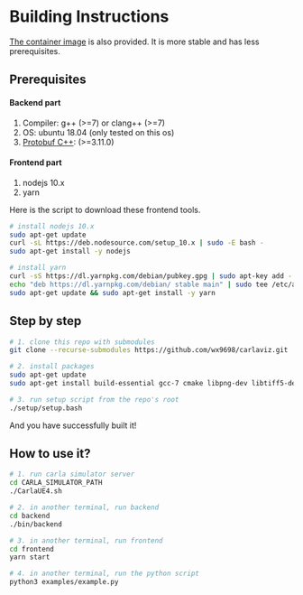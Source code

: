 # Building Instructions

[The container image]() is also provided. It is more stable and has less prerequisites.

## Prerequisites

#### Backend part
1. Compiler: g++ (>=7) or clang++ (>=7)
2. OS: ubuntu 18.04 (only tested on this os)
3. [Protobuf C++](https://github.com/protocolbuffers/protobuf/blob/master/src/README.md): (>=3.11.0)

#### Frontend part
1. nodejs 10.x
2. yarn

Here is the script to download these frontend tools.
```bash
# install nodejs 10.x
sudo apt-get update
curl -sL https://deb.nodesource.com/setup_10.x | sudo -E bash -
sudo apt-get install -y nodejs

# install yarn
curl -sS https://dl.yarnpkg.com/debian/pubkey.gpg | sudo apt-key add -
echo "deb https://dl.yarnpkg.com/debian/ stable main" | sudo tee /etc/apt/sources.list.d/yarn.list
sudo apt-get update && sudo apt-get install -y yarn
```

## Step by step
```bash
# 1. clone this repo with submodules
git clone --recurse-submodules https://github.com/wx9698/carlaviz.git

# 2. install packages
sudo apt-get update
sudo apt-get install build-essential gcc-7 cmake libpng-dev libtiff5-dev libjpeg-dev tzdata sed curl wget unzip autoconf libtool

# 3. run setup script from the repo's root
./setup/setup.bash
```

And you have successfully built it!

## How to use it?
```bash
# 1. run carla simulator server
cd CARLA_SIMULATOR_PATH
./CarlaUE4.sh

# 2. in another terminal, run backend
cd backend
./bin/backend

# 3. in another terminal, run frontend
cd frontend
yarn start

# 4. in another terminal, run the python script
python3 examples/example.py
```